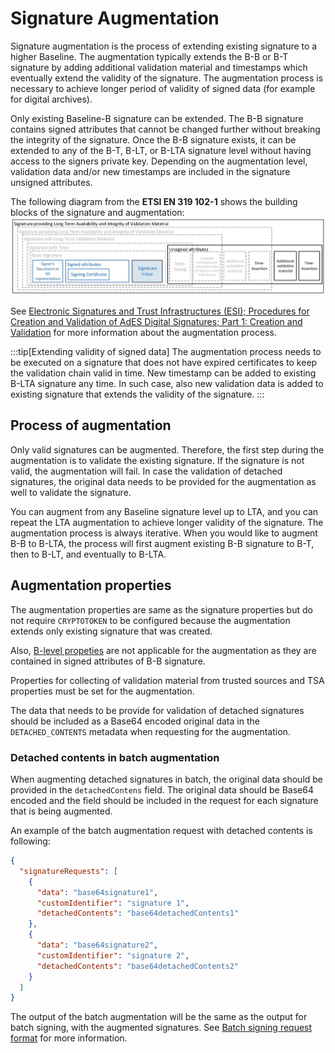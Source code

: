 # Signature Augmentation

Signature augmentation is the process of extending existing signature to a higher Baseline. The augmentation typically extends the B-B or B-T signature by adding additional validation material and timestamps which eventually extend the validity of the signature. The augmentation process is necessary to achieve longer period of validity of signed data (for example for digital archives).

Only existing Baseline-B signature can be extended. The B-B signature contains signed attributes that cannot be changed further without breaking the integrity of the signature. Once the B-B signature exists, it can be extended to any of the B-T, B-LT, or B-LTA signature level without having access to the signers private key. Depending on the augmentation level, validation data and/or new timestamps are included in the signature unsigned attributes.

The following diagram from the **ETSI EN 319 102-1** shows the building blocks of the signature and augmentation:
![Signature augmentation process](../../../assets/ades-formats/augmentation.png "Signature augmentation process")

See [Electronic Signatures and Trust Infrastructures (ESI); Procedures for Creation and Validation of AdES Digital Signatures; Part 1: Creation and Validation](https://www.etsi.org/deliver/etsi_en/319100_319199/31910201/) for more information about the augmentation process.

:::tip[Extending validity of signed data]
The augmentation process needs to be executed on a signature that does not have expired certificates to keep the validation chain valid in time. New timestamp can be added to existing B-LTA signature any time. In such case, also new validation data is added to existing signature that extends the validity of the signature.
:::

## Process of augmentation

Only valid signatures can be augmented. Therefore, the first step during the augmentation is to validate the existing signature. If the signature is not valid, the augmentation will fail. In case the validation of detached signatures, the original data needs to be provided for the augmentation as well to validate the signature.

You can augment from any Baseline signature level up to LTA, and you can repeat the LTA augmentation to achieve longer validity of the signature. The augmentation process is always iterative. When you would like to augment B-B to B-LTA, the process will first augment existing B-B signature to B-T, then to B-LT, and eventually to B-LTA.

## Augmentation properties

The augmentation properties are same as the signature properties but do not require `CRYPTOTOKEN` to be configured because the augmentation extends only existing signature that was created.

Also, [B-level propeties](../common-properties/blevel-properties) are not applicable for the augmentation as they are contained in signed attributes of B-B signature.

Properties for collecting of validation material from trusted sources and TSA properties must be set for the augmentation.

The data that needs to be provide for validation of detached signatures should be included as a Base64 encoded original data in the `DETACHED_CONTENTS` metadata when requesting for the augmentation.

### Detached contents in batch augmentation

When augmenting detached signatures in batch, the original data should be provided in the `detachedContens` field. The original data should be Base64 encoded and the field should be included in the request for each signature that is being augmented.

An example of the batch augmentation request with detached contents is following:

```json
{
  "signatureRequests": [
    {
      "data": "base64signature1",
      "customIdentifier": "signature 1",
      "detachedContents": "base64detachedContents1"
    },
    {
      "data": "base64signature2",
      "customIdentifier": "signature 2",
      "detachedContents": "base64detachedContents2"
    }
  ]
}
```

The output of the batch augmentation will be the same as the output for batch signing, with the augmented signatures. See [Batch signing request format](../batch-signing#batch-signing-response-format) for more information.
